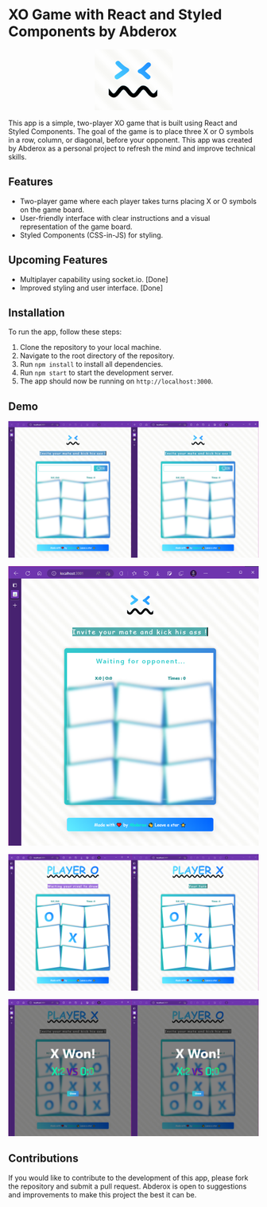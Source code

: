 # XO Game with React and Styled Components by Abderox

<p
    align="center"
>
    <img
        src="./github/logo.png"
        alt="XO Game with React and Styled Components by Abderox"
    />
</p>


This app is a simple, two-player XO game that is built using React and Styled Components. The goal of the game is to place three X or O symbols in a row, column, or diagonal, before your opponent. This app was created by Abderox as a personal project to refresh the mind and improve technical skills.

## Features

- Two-player game where each player takes turns placing X or O symbols on the game board.
- User-friendly interface with clear instructions and a visual representation of the game board.
- Styled Components (CSS-in-JS) for styling.


## Upcoming Features

- Multiplayer capability using socket.io. [Done]
- Improved styling and user interface. [Done]

## Installation

To run the app, follow these steps:

1. Clone the repository to your local machine.
2. Navigate to the root directory of the repository.
3. Run `npm install` to install all dependencies.
4. Run `npm start` to start the development server.
5. The app should now be running on `http://localhost:3000`.

## Demo


<p
    align="center"
>
    <img
        src="./github/1.png"
        alt="XO Game with React and Styled Components by Abderox"
    />
</p>

<p
    align="center"
>
    <img
        src="./github/2.png"
        alt="XO Game with React and Styled Components by Abderox"
    />
</p>

<p
    align="center"
>
    <img
        src="./github/3.png"
        alt="XO Game with React and Styled Components by Abderox"
    />
</p>
<p
    align="center"
>
    <img
        src="./github/4.png"
        alt="XO Game with React and Styled Components by Abderox"
    />
</p>

## Contributions

If you would like to contribute to the development of this app, please fork the repository and submit a pull request. Abderox is open to suggestions and improvements to make this project the best it can be.




